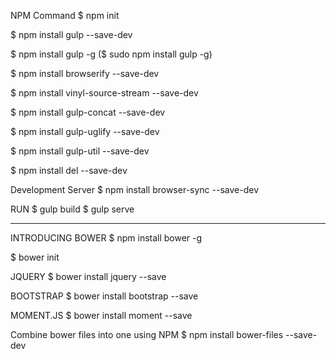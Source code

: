 ​NPM Command
$ npm init

$ npm install gulp --save-dev

$ npm install gulp -g
($ sudo npm install gulp -g)

$ npm install browserify --save-dev

$ npm install vinyl-source-stream --save-dev

$ npm install gulp-concat --save-dev

$ npm install gulp-uglify --save-dev

$ npm install gulp-util --save-dev

$ npm install del --save-dev


Development Server
$ npm install browser-sync --save-dev

  RUN
  $ gulp build
  $ gulp serve

-----------------------------------------
INTRODUCING BOWER
$ npm install bower -g

$ bower init

JQUERY
$ bower install jquery --save

BOOTSTRAP
$ bower install bootstrap --save

MOMENT.JS
$ bower install moment --save

Combine bower files into one using NPM
$ npm install bower-files --save-dev
<script src="build/js/vendor.min.js">


-----------------------------------------
JSHINT
$ npm install jshint --save-dev

$ npm install gulp-jshint --save-dev

RUN
$ gulp jshint

------------------------
$ gulp build
$ gulp build --production
$ gulp TASKNAME
